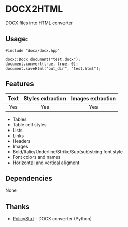 # DOCX2HTML

DOCX files into HTML сonverter

## Usage:
```
#include "docx/docx.hpp"

docx::Docx document("test.docx");
document.convert(true, true, 0);
document.saveHtml("out_dir", "test.html");
```

## Features
| Text | Styles extraction | Images extraction |
| :---:|       :---:       |       :---:       |
| Yes  | Yes               | Yes               |

-	Tables
- Table cell styles
-	Lists
-	Links
-	Headers
-	Images
-	Bold/Italic/Underline/Strike/Sup(sub)string font style
-	Font colors and names
-	Horizontal and vertical aligment

## Dependencies
None

## Thanks
- [PolicyStat](https://github.com/PolicyStat/docx2html) - DOCX converter (Python)

